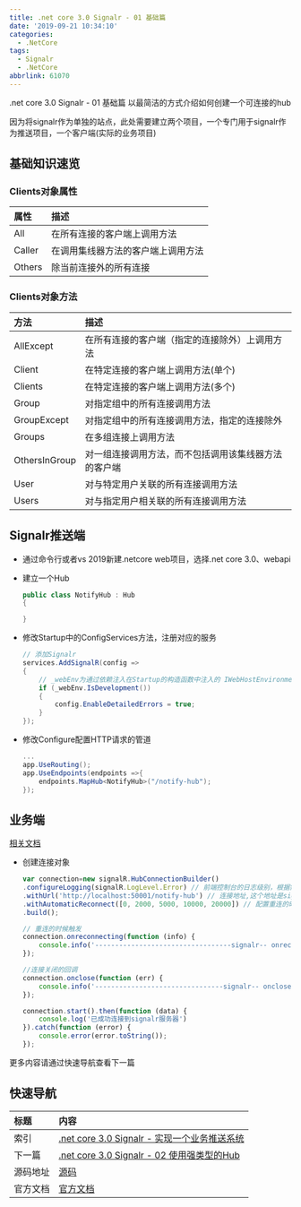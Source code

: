 ```yaml
---
title: .net core 3.0 Signalr - 01 基础篇
date: '2019-09-21 10:34:10'
categories:
  - .NetCore
tags:
  - Signalr
  - .NetCore
abbrlink: 61070
---
```


.net core 3.0 Signalr - 01 基础篇 以最简洁的方式介绍如何创建一个可连接的hub
<!-- more -->

因为将signalr作为单独的站点，此处需要建立两个项目，一个专门用于signalr作为推送项目，一个客户端(实际的业务项目)

## 基础知识速览

### Clients对象属性
|   属性    |   描述 
|   :---    |   :--- 
|   All    |   在所有连接的客户端上调用方法
|   Caller  |   在调用集线器方法的客户端上调用方法
|   Others  |   除当前连接外的所有连接

### Clients对象方法
|   方法    |   描述 
|   :---    |   :--- 
|   AllExcept    |   在所有连接的客户端（指定的连接除外）上调用方法
|   Client  |   在特定连接的客户端上调用方法(单个)
|   Clients  |   在特定连接的客户端上调用方法(多个)
|   Group  |   对指定组中的所有连接调用方法
|   GroupExcept  |   对指定组中的所有连接调用方法，指定的连接除外
|   Groups  |   在多组连接上调用方法
|   OthersInGroup  |   对一组连接调用方法，而不包括调用该集线器方法的客户端
|   User  |   对与特定用户关联的所有连接调用方法
|   Users  |   对与指定用户相关联的所有连接调用方法


## Signalr推送端
- 通过命令行或者vs 2019新建.netcore web项目，选择.net core 3.0、webapi  
- 建立一个Hub
    ``` C#
    public class NotifyHub : Hub
    {

    }
    ```

- 修改Startup中的ConfigServices方法，注册对应的服务
    ``` C#
    // 添加Signalr
    services.AddSignalR(config =>
    {
        // _webEnv为通过依赖注入在Startup的构造函数中注入的 IWebHostEnvironment
        if (_webEnv.IsDevelopment())
        {
            config.EnableDetailedErrors = true;
        }
    });
    ```
- 修改Configure配置HTTP请求的管道
    ``` C#
    ...
    app.UseRouting();
    app.UseEndpoints(endpoints =>{
        endpoints.MapHub<NotifyHub>("/notify-hub");
    });

    ```
## 业务端
[相关文档](https://docs.microsoft.com/zh-CN/aspnet/core/tutorials/signalr?view=aspnetcore-3.0&tabs=visual-studio)

- 创建连接对象
    ``` js
    var connection=new signalR.HubConnectionBuilder()
    .configureLogging(signalR.LogLevel.Error) // 前端控制台的日志级别，根据需要配置
    .withUrl('http://localhost:50001/notify-hub') // 连接地址,这个地址是signalr项目的地址
    .withAutomaticReconnect([0, 2000, 5000, 10000, 20000]) // 配置重连的时间
    .build();

    // 重连的时候触发
    connection.onreconnecting(function (info) {
        console.info('----------------------------------signalr-- onreconnecting', info);
    });

    //连接关闭的回调
    connection.onclose(function (err) {
        console.info('--------------------------------signalr-- onclose', err);
    });

    connection.start().then(function (data) {
        console.log('已成功连接到signalr服务器')
    }).catch(function (error) {
        console.error(error.toString());
    });

    ```

更多内容请通过快速导航查看下一篇

## 快速导航

|   标题    |   内容 
|   :---    |   :--- 
|   索引    |   [.net core 3.0 Signalr - 实现一个业务推送系统](/2019/09/20/dotnetcore/signalr/00-introduct/) 
|   下一篇  |   [.net core 3.0 Signalr - 02 使用强类型的Hub](/2019/09/22/dotnetcore/signalr/02-type-hub/) 
|   源码地址  |   [源码](https://github.com/xiexingen/CTS.Signalr) 
|   官方文档  |   [官方文档](https://docs.microsoft.com/zh-CN/aspnet/core/?view=aspnetcore-3.0) 
